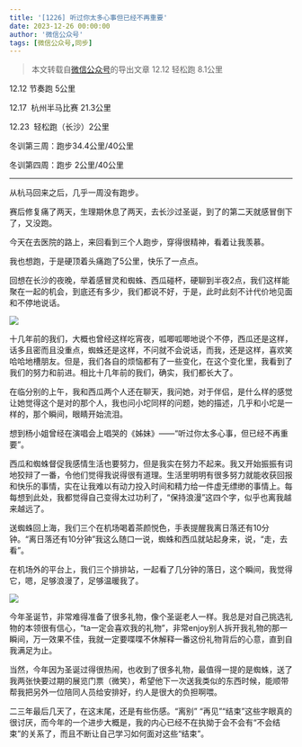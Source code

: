 ```yaml
---
title: '[1226] 听过你太多心事但已经不再重要'
date: 2023-12-26 00:00:00
author: '微信公众号'
tags: [微信公众号,同步]
---
```


> 本文转载自[微信公众号](https://mp.weixin.qq.com/)的导出文章
12.12 轻松跑 8.1公里

12.12 节奏跑 5公里

12.17  杭州半马比赛 21.3公里

12.23  轻松跑（长沙）2公里

冬训第三周：跑步34.4公里/40公里

冬训第四周：跑步 2公里/40公里

---

从杭马回来之后，几乎一周没有跑步。

赛后修复痛了两天，生理期休息了两天，去长沙过圣诞，到了的第二天就感冒倒下了，又没跑。

今天在去医院的路上，来回看到三个人跑步，穿得很精神，看着让我羡慕。

我也想跑，于是硬顶着头痛跑了5公里，快乐了一点点。

回想在长沙的夜晚，举着感冒灵和蜘蛛、西瓜碰杯，硬聊到半夜2点，我们这样能聚在一起的机会，到底还有多少，我们都说不好，于是，此时此刻不计代价地见面和不停地说话。

![](./assets/17556660385580.8060257962164422.jpeg)

十几年前的我们，大概也曾经这样吃宵夜，呱唧呱唧地说个不停，西瓜还是这样，话多且密而且没重点，蜘蛛还是这样，不问就不会说话，而我，还是这样，喜欢笑哈哈地槽朋友。但是，我们各自的烦恼都有了一些变化，在这个变化里，我看到了我们的努力和前进。相比十几年前的我们，确实，我们都长大了。

在临分别的上午，我和西瓜两个人还在聊天，我问她，对于伴侣，是什么样的感觉让她觉得这个是对的那个人，我也问小坨同样的问题，她的描述，几乎和小坨是一样的，那个瞬间，眼睛开始流泪。

想到杨小姐曾经在演唱会上唱哭的《姊妹》——“听过你太多心事，但已经不再重要”。

西瓜和蜘蛛督促我感情生活也要努力，但是我实在努力不起来。我又开始振振有词地狡辩了一番，令他们觉得我说得很有道理。生活里明明有很多努力就能收获回报和快乐的事情，实在让我难以有动力投入时间和精力给一件虚无缥缈的事情上。每每想到此处，我都觉得自己变得太过功利了，“保持浪漫”这四个字，似乎也离我越来越远了。

送蜘蛛回上海，我们三个在机场喝着茶颜悦色，手表提醒我离日落还有10分钟。“离日落还有10分钟”我这么随口一说，蜘蛛和西瓜就站起身来，说，“走，去看”。

在机场外的平台上，我们三个排排站，一起看了几分钟的落日，这个瞬间，我觉得它，嗯，足够浪漫了，足够温暖我了。

![](./assets/17556660385610.2756003128266198.jpeg)

今年圣诞节，非常难得准备了很多礼物，像个圣诞老人一样。我总是对自己挑选礼物的本领很有信心，“ta一定会喜欢我的礼物”，非常enjoy别人拆开我礼物的那一瞬间，万一效果不佳，我就一定要喋喋不休解释一番这份礼物背后的心意，直到自我满足为止。

当然，今年因为圣诞过得很热闹，也收到了很多礼物，最值得一提的是蜘蛛，送了我两张快要过期的展览门票（微笑），希望他下一次送我类似的东西时候，能顺带帮我把另外一位陪同人员给安排好，约人是很大的负担啊喂。

二三年最后几天了，在这末尾，还是有些伤感。“离别” “再见”“结束”这些字眼真的很讨厌，而今年的一个进步大概是，我的内心已经不在执拗于会不会有“不会结束”的关系了，而且不断让自己学习如何面对这些“结束”。